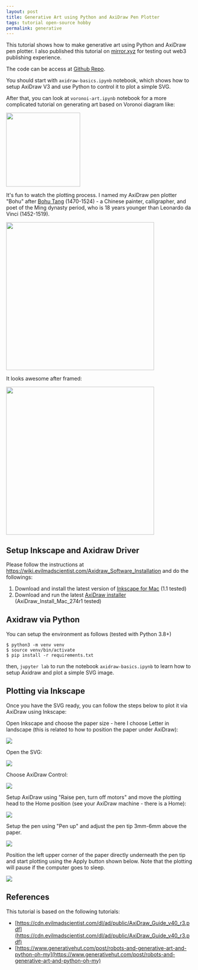 ```yaml
---
layout: post
title: Generative Art using Python and AxiDraw Pen Plotter
tags: tutorial open-source hobby
permalink: generative
---
```


This tutorial shows how to make generative art using Python and AxiDraw pen plotter. I also published this tutorial on [mirror.xyz](https://mirror.xyz/0x33632E2F9Dd846f5Cd6038e4415cb875ED19D87F/jSgGFegMyB6Hip4a7F169PTkhBH88bvKrLoKhgqWnf0) for testing out web3 publishing experience. 

The code can be access at [Github Repo](https://github.com/harrywang/python-generative-art).


You should start with `axidraw-basics.ipynb` notebook, which shows how to setup AxiDraw V3 and use Python to control it to plot a simple SVG.

After that, you can look at `voronoi-art.ipynb` notebook for a more complicated tutorial on generating art based on Voronoi diagram like:

<img class="mx-auto" width="200" src="https://user-images.githubusercontent.com/595772/127227945-6e172864-345a-4e63-a977-64466acfba5a.png">


It's fun to watch the plotting process. I named my AxiDraw pen plotter "Bohu" after [Bohu Tang](https://en.wikipedia.org/wiki/Tang_Yin) (1470-1524) - a Chinese painter, calligrapher, and poet of the Ming dynasty period, who is 18 years younger than Leonardo da Vinci (1452-1519).

<img class="mx-auto" width="400" src="https://user-images.githubusercontent.com/595772/127374294-1c657a88-e1e8-4cc6-a0d8-f1965d778734.gif">

It looks awesome after framed:

<img class="mx-auto" width="400" src="https://user-images.githubusercontent.com/595772/127390033-dc394516-b2db-4ad1-9228-5ffe6fb845e0.jpg">


## Setup Inkscape and Axidraw Driver

Please follow the instructions at https://wiki.evilmadscientist.com/Axidraw_Software_Installation and do the followings:

1. Download and install the latest version of [Inkscape for Mac](https://inkscape.org/) (1.1 tested)
2. Download and run the latest [AxiDraw installer](https://wiki.evilmadscientist.com/Axidraw_Software_Installation) (AxiDraw_Install_Mac_274r1 tested)

## Axidraw via Python

You can setup the environment as follows (tested with Python 3.8+)

```
$ python3 -m venv venv
$ source venv/bin/activate
$ pip install -r requirements.txt
```
then, `jupyter lab` to run the notebook `axidraw-basics.ipynb` to learn how to setup Axidraw and plot a simple SVG image.

## Plotting via Inkscape

Once you have the SVG ready, you can follow the steps below to plot it via AxiDraw using Inkscape:

Open Inkscape and choose the paper size - here I choose Letter in landscape (this is related to how to position the paper under AxiDraw):

<img class="mx-auto" src="https://user-images.githubusercontent.com/595772/127328431-4aa61162-2ae9-4c1d-9e77-5bec390c7232.png">

Open the SVG:

<img class="mx-auto" src="https://user-images.githubusercontent.com/595772/127328517-497dca47-7831-4d98-84ff-2bf4bf3a79e6.png">


Choose AxiDraw Control:

<img class="mx-auto" src="https://user-images.githubusercontent.com/595772/127328745-b9ea73dd-51dd-48f5-abd8-383adc651f56.png">


Setup AxiDraw using "Raise pen, turn off motors" and move the plotting head to the Home position (see your AxiDraw machine - there is a Home):

<img class="mx-auto" src="https://user-images.githubusercontent.com/595772/127329145-6778fae5-f4b8-431e-953e-ead8a87fa311.png">


Setup the pen using "Pen up" and adjust the pen tip 3mm-6mm above the paper.

<img class="mx-auto" src="https://user-images.githubusercontent.com/595772/127329157-f6d2b574-9bd6-44f7-b3d6-55c04b1760d2.png">


Position the left upper corner of the paper directly underneath the pen tip and start plotting using the Apply button shown below. Note that the plotting will pause if the computer goes to sleep.

<img class="mx-auto" src="https://user-images.githubusercontent.com/595772/127330963-6fd1dd0b-971a-4435-8f17-08c59cfc15e4.png">

## References

This tutorial is based on the following tutorials:

- [https://cdn.evilmadscientist.com/dl/ad/public/AxiDraw_Guide_v40_r3.pdf](https://cdn.evilmadscientist.com/dl/ad/public/AxiDraw_Guide_v40_r3.pdf)
- [https://www.generativehut.com/post/robots-and-generative-art-and-python-oh-my](https://www.generativehut.com/post/robots-and-generative-art-and-python-oh-my)



